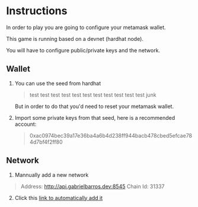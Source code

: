 # Instructions

In order to play you are going to configure your metamask wallet.

This game is running based on a devnet (hardhat node).

You will have to configure public/private keys and the network. 


## Wallet

 1) You can use the seed from hardhat

    >test test test test test test test test test test test junk

    But in order to do that you'd need to reset your metamask wallet.

 2) Import some private keys from that seed, here is a recommended account:

    > 0xac0974bec39a17e36ba4a6b4d238ff944bacb478cbed5efcae784d7bf4f2ff80


## Network

1) Mannually add a new network

> Address: http://api.gabrielbarros.dev:8545
> Chain Id: 31337

2) Click this [link to automatically add it](google.com)
